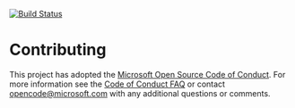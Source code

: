 [![Build Status](https://dev.azure.com/cloudskilled/PartsUnlimited%20E2E%20-%20GitHub%20Integration/_apis/build/status/albertpruis.PartsUnlimitedE2E?branchName=refs%2Fpull%2F1%2Fmerge)](https://dev.azure.com/cloudskilled/PartsUnlimited%20E2E%20-%20GitHub%20Integration/_build/latest?definitionId=9&branchName=refs%2Fpull%2F1%2Fmerge)

# Contributing

This project has adopted the [Microsoft Open Source Code of Conduct](https://opensource.microsoft.com/codeofconduct/). For more information see the [Code of Conduct FAQ](https://opensource.microsoft.com/codeofconduct/faq/) or contact [opencode@microsoft.com](mailto:opencode@microsoft.com) with any additional questions or comments.
